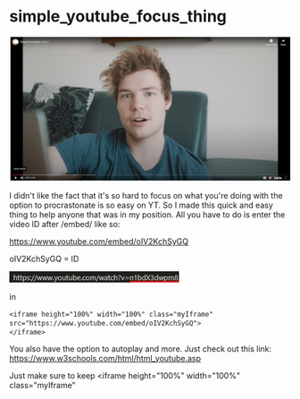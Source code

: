 # simple_youtube_focus_thing
![alt text](https://github.com/zizuke/simple_youtube_focus_thing/blob/master/example.jpg?raw=true)

I didn't like the fact that it's so hard to focus on what you're doing with the option to procrastonate is so easy on YT. So I made this quick and easy thing to help anyone that was in my position. All you have to do is enter the video ID after /embed/ like so:

https://www.youtube.com/embed/oIV2KchSyGQ 

oIV2KchSyGQ = ID

![alt text](https://github.com/zizuke/simple_youtube_focus_thing/blob/master/f.jpg?raw=true)

in

```
<iframe height="100%" width="100%" class="myIframe"
src="https://www.youtube.com/embed/oIV2KchSyGQ">
</iframe>
```

You also have the option to autoplay and more. Just check out this link: https://www.w3schools.com/html/html_youtube.asp

Just make sure to keep <iframe height="100%" width="100%" class="myIframe"
